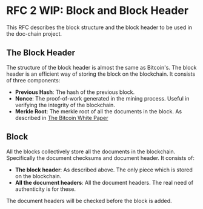 # RFC 2 WIP: Block and Block Header

This RFC describes the block structure and the block header to be used in the doc-chain project.

## The Block Header

The structure of the block header is almost the same as Bitcoin's.
The block header is an efficient way of storing the block on the blockchain.
It consists of three components:

- **Previous Hash**: The hash of the previous block.
- **Nonce**: The proof-of-work generated in the mining process. Useful in verifying the integrity of the blockchain.
- **Merkle Root**: The merkle root of all the documents in the block. As described in [The Bitcoin White Paper](https://bitcoin.org/en/bitcoin-paper)

## Block

All the blocks collectively store all the documents in the blockchain.
Specifically the document checksums and document header.
It consists of:

- **The block header**: As described above. The only piece which is stored on the blockchain.
- **All the document headers**: All the document headers. The real need of authenticity is for these.

The document headers will be checked before the block is added.
